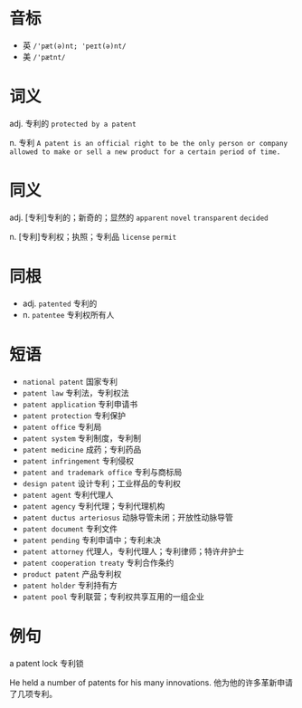 # 音标

- 英 `/'pæt(ə)nt; 'peɪt(ə)nt/`
- 美 `/'pætnt/`

# 词义

adj. 专利的
`protected by a patent`

n. 专利
`A patent is an official right to be the only person or company allowed to make or sell a new product for a certain period of time.`

# 同义

adj. [专利]专利的；新奇的；显然的
`apparent` `novel` `transparent` `decided`

n. [专利]专利权；执照；专利品
`license` `permit`

# 同根

- adj. `patented` 专利的
- n. `patentee` 专利权所有人

# 短语

- `national patent` 国家专利
- `patent law` 专利法，专利权法
- `patent application` 专利申请书
- `patent protection` 专利保护
- `patent office` 专利局
- `patent system` 专利制度，专利制
- `patent medicine` 成药；专利药品
- `patent infringement` 专利侵权
- `patent and trademark office` 专利与商标局
- `design patent` 设计专利；工业样品的专利权
- `patent agent` 专利代理人
- `patent agency` 专利代理；专利代理机构
- `patent ductus arteriosus` 动脉导管未闭；开放性动脉导管
- `patent document` 专利文件
- `patent pending` 专利申请中；专利未决
- `patent attorney` 代理人，专利代理人；专利律师；特许弁护士
- `patent cooperation treaty` 专利合作条约
- `product patent` 产品专利权
- `patent holder` 专利持有方
- `patent pool` 专利联营；专利权共享互用的一组企业

# 例句

a patent lock
专利锁

He held a number of patents for his many innovations.
他为他的许多革新申请了几项专利。


